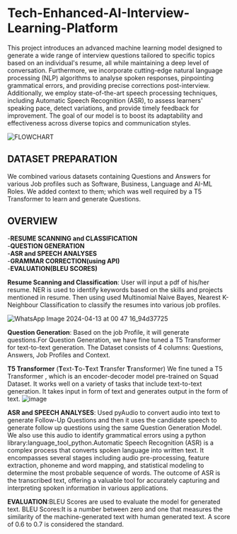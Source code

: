 # Tech-Enhanced-AI-Interview-Learning-Platform
This project introduces an advanced machine learning model designed to generate a wide range of interview questions tailored to specific topics based on an individual's resume, all while maintaining a deep level of conversation. Furthermore, we incorporate cutting-edge natural language processing (NLP) algorithms to analyse spoken responses, pinpointing grammatical errors, and providing precise corrections post-interview. Additionally, we employ state-of-the-art speech processing techniques, including Automatic Speech Recognition (ASR), to assess learners' speaking pace, detect variations, and provide timely feedback for improvement. The goal of our model is to boost its adaptability and effectiveness across diverse topics and communication styles.

![FLOWCHART](https://github.com/galactic-me/Tech-Enhanced-AI-Interview-Learning-Platform/assets/81435698/3200f4bb-a3ff-4fff-968b-28081a188bcb)



## DATASET PREPARATION
We combined various datasets containing Questions and Answers for various Job profiles such as Software, Business, Language and AI-ML Roles. 
We added context to them; which was well required by a T5 Transformer to learn and generate Questions.

## OVERVIEW

-**RESUME SCANNING and CLASSIFICATION**\
-**QUESTION GENERATION**\
-**ASR and SPEECH ANALYSES**\
-**GRAMMAR CORRECTION(using API)**\
-**EVALUATION(BLEU SCORES)**

**Resume Scanning and Classification**:  User will input a pdf of his/her resume. NER is used to identify keywords based on the skills and projects mentioned in resume. Then using used Multinomial Naive Bayes, Nearest K-Neighbour Classification to classify the resumes into various job profiles.

![WhatsApp Image 2024-04-13 at 00 47 16_94d37725](https://github.com/galactic-me/Tech-Enhanced-AI-Interview-Learning-Platform/assets/126558668/4ca540a3-ca3e-4aca-bfd9-7911dfbcf212)

**Question Generation**: Based on the job Profile, it will generate questions.For Question Generation, we have fine tuned a T5 Transformer for text-to-text generation. The Dataset consists of 4 columns: Questions, Answers, Job Profiles and Context. 

  **T5 Transformer** (**T**ext-**T**o-**T**ext **T**ransfer **T**ransformer)
   We fine tuned a T5 Transformer , which is an encoder-decoder model pre-trained on Squad Dataset. It works well on a variety of tasks that include text-to-text generation. It takes input in form of text and generates output in the form of text.
   ![image](https://github.com/galactic-me/Tech-Enhanced-AI-Interview-Learning-Platform/assets/126558668/143db14b-3a8d-4920-8aa3-0507a715f2aa)

**ASR and SPEECH ANALYSES**: Used pyAudio to convert audio into text to generate Follow-Up Questions and then it uses the candidate speech to generate follow up questions using the same Question Generation Model. We also use this audio to identify grammatical errors using a python library:language_tool_python.Automatic Speech Recognition (ASR) is a complex process that converts spoken language into written text. It encompasses several stages including audio pre-processing, feature extraction, phoneme and word mapping, and statistical modeling to determine the most probable sequence of words. The outcome of ASR is the transcribed text, offering a valuable tool for accurately capturing and interpreting spoken information in various applications.

**EVALUATION**:BLEU Scores are used to evaluate the model for generated text.
BLEU Scores:It is a number between zero and one that measures the similarity of the machine-generated text with human generated text. A score of 0.6 to 0.7 is considered the standard.




